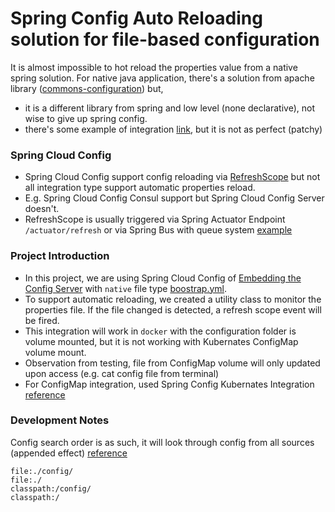 # Spring Config Auto Reloading solution for file-based configuration

It is almost impossible to hot reload the properties value from a native spring solution.
For native java application, there's a solution from apache library ([commons-configuration](https://commons.apache.org/proper/commons-configuration/#:~:text=The%20Commons%20Configuration%20software%20library,from%20a%20variety%20of%20sources))
but,
- it is a different library from spring and low level (none declarative), not wise to give up spring config.
- there's some example of integration [link](https://www.baeldung.com/spring-reloading-properties), but it is not as perfect (patchy)

### Spring Cloud Config
- Spring Cloud Config support config reloading via [RefreshScope](https://www.javadoc.io/doc/org.springframework.cloud/spring-cloud-commons-parent/1.1.4.RELEASE/org/springframework/cloud/context/scope/refresh/RefreshScope.html) but not all integration type support automatic properties reload.
- E.g. Spring Cloud Config Consul support but Spring Cloud Config Server doesn't.
- RefreshScope is usually triggered via Spring Actuator Endpoint `/actuator/refresh` or via Spring Bus with queue system [example](https://soshace.com/spring-cloud-config-refresh-strategies/)

### Project Introduction
- In this project, we are using Spring Cloud Config of [Embedding the Config Server](https://cloud.spring.io/spring-cloud-config/reference/html/#_embedding_the_config_server) with `native` file type [boostrap.yml](src\main\resources\boostrap.yml).
- To support automatic reloading, we created a utility class to monitor the properties file. If the file changed is detected, a refresh scope event will be fired.
- This integration will work in `docker` with the configuration folder is volume mounted, but it is not working with Kubernates ConfigMap volume mount.
- Observation from testing, file from ConfigMap volume will only updated upon access (e.g. cat config file from terminal)
- For ConfigMap integration, used Spring Config Kubernates Integration [reference](https://medium.com/swlh/kubernetes-configmap-confuguration-and-reload-strategy-9f8a286f3a44)

### Development Notes
Config search order is as such, it will look through config from all sources (appended effect) [reference](https://docs.spring.io/spring-boot/docs/2.1.9.RELEASE/reference/html/boot-features-external-config.html)
```
file:./config/
file:./
classpath:/config/
classpath:/
```
